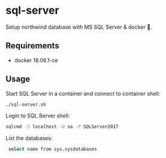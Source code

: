 # sql-server

Setup northwind database with MS SQL Server & docker 🐳.

## Requirements

* docker 18.06.1-ce

## Usage

Start SQL Server in a container and connect to container shell:

```bash
./sql-server.sh
```

Login to SQL Server shell:

```bash
sqlcmd -S localhost -U sa -P SQLServer2017
```

List the databases:
```bash
 select name from sys.sysdatabases
```
